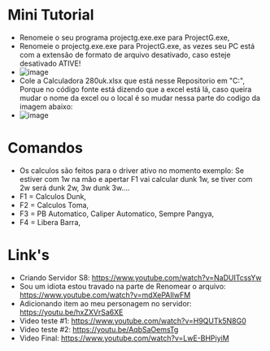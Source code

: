 # Mini Tutorial
- Renomeie o seu programa projectg.exe.exe para ProjectG.exe,
- Renomeie o projectg.exe.exe para ProjectG.exe, as vezes seu PC está com a extensão de formato de arquivo desativado, caso esteje desativado ATIVE!
- ![image](https://user-images.githubusercontent.com/82356894/144499929-e7da7c5f-a9d7-4576-95f7-3a7d140079e9.png)
- Cole a Calculadora 280uk.xlsx que está nesse Repositorio em "C:", Porque no código fonte está dizendo que a excel está lá, caso queira mudar o nome da excel ou o local é so mudar nessa parte do codigo da imagem abaixo:
- ![image](https://user-images.githubusercontent.com/82356894/144502463-9c3c7879-ad8e-42fd-b034-43007e0a8e25.png)


# Comandos
- Os calculos são feitos para o driver ativo no momento exemplo: Se estiver com 1w na mão e apertar F1 vai calcular dunk 1w, se tiver com 2w será dunk 2w, 3w dunk 3w....
- F1 = Calculos Dunk,
- F2 = Calculos Toma,
- F3 = PB Automatico, Caliper Automatico, Sempre Pangya,
- F4 = Libera Barra,

# Link's
- Criando Servidor S8: https://www.youtube.com/watch?v=NaDUITcssYw
- Sou um idiota estou travado na parte de Renomear o arquivo: https://www.youtube.com/watch?v=mdXePAIlwFM
- Adicionando item ao meu personagem no servidor: https://youtu.be/hxZXVrSa6XE
- Video teste #1: https://www.youtube.com/watch?v=H9QUTk5N8G0
- Video teste #2: https://youtu.be/AqbSaOemsTg
- Video Final: https://www.youtube.com/watch?v=LwE-BHPiyiM
